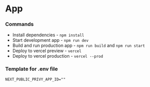 # App

### Commands

- Install dependencies - `npm install`
- Start development app - `npm run dev`
- Build and run production app - `npm run build` and `npm run start`
- Deploy to vercel preview - `vercel`
- Deploy to vercel production - `vercel --prod`

### Template for .env file

```
NEXT_PUBLIC_PRIVY_APP_ID=""
```
